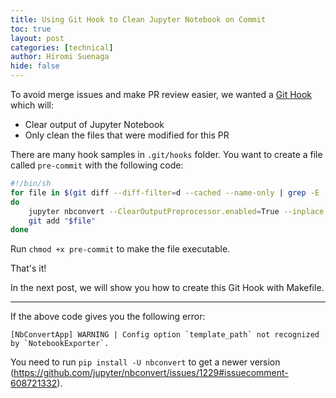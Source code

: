```yaml
---
title: Using Git Hook to Clean Jupyter Notebook on Commit
toc: true
layout: post
categories: [technical]
author: Hiromi Suenaga
hide: false
---
```



To avoid merge issues and make PR review easier, we wanted a [Git Hook](https://git-scm.com/book/en/v2/Customizing-Git-Git-Hooks) which will:
- Clear output of Jupyter Notebook
- Only clean the files that were modified for this PR


There are many hook samples in `.git/hooks` folder. You want to create a file called `pre-commit` with the following code:
    
```bash
#!/bin/sh
for file in $(git diff --diff-filter=d --cached --name-only | grep -E 'customers/.+\.ipynb$')
do
	jupyter nbconvert --ClearOutputPreprocessor.enabled=True --inplace "$file"
	git add "$file"
done
```

Run `chmod +x pre-commit` to make the file executable.

That's it!

In the next post, we will show you how to create this Git Hook with Makefile.

---

If the above code gives you the following error:
```
[NbConvertApp] WARNING | Config option `template_path` not recognized by `NotebookExporter`.
```

You need to run `pip install -U nbconvert` to get a newer version (https://github.com/jupyter/nbconvert/issues/1229#issuecomment-608721332).

